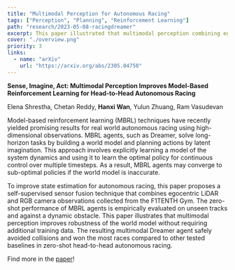 ```yaml
---
title: "Multimodal Perception for Autonomous Racing"
tags: ["Perception", "Planning", "Reinforcement Learning"]
path: "research/2023-05-08-racingdreamer"
excerpt: This paper illustrated that multimodal perception combining egocentric LiDAR and RGB camera improves robustness of the world model in model-based reinforcement learning.
cover: "./overview.png"
priority: 3
links:
  - name: "arXiv"
    url: "https://arxiv.org/abs/2305.04750"
---
```


**Sense, Imagine, Act: Multimodal Perception Improves Model-Based Reinforcement Learning for Head-to-Head Autonomous Racing**

Elena Shrestha, Chetan Reddy, **Hanxi Wan**, Yulun Zhuang, Ram Vasudevan

Model-based reinforcement learning (MBRL) techniques have recently yielded promising results for real world autonomous racing using high-dimensional observations. MBRL agents, such as Dreamer, solve long-horizon tasks by building a world model and planning actions by latent imagination. This approach involves explicitly learning a model of the system dynamics and using it to learn the optimal policy for continuous control over multiple timesteps. As a result, MBRL agents may converge to sub-optimal policies if the world model is inaccurate.

To improve state estimation for autonomous racing, this paper proposes a self-supervised sensor fusion technique that combines egocentric LiDAR and RGB camera observations collected from the F1TENTH Gym. The zero-shot performance of MBRL agents is empirically evaluated on unseen tracks and against a dynamic obstacle. This paper illustrates that multimodal perception improves robustness of the world model without requiring additional training data. The resulting multimodal Dreamer agent safely avoided collisions and won the most races compared to other tested baselines in zero-shot head-to-head autonomous racing.

Find more in the [paper](https://arxiv.org/abs/2305.04750)!
